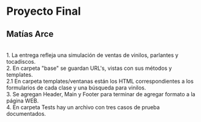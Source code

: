 # Proyecto Final #
## Matías Arce
<br>
1. La entrega refleja una simulación de ventas de vinilos, parlantes y tocadiscos.<br>
2. En carpeta "base" se guardan URL's, vistas con sus métodos y templates.<br>
2.1 En carpeta templates/ventanas están los HTML correspondientes a los formularios de cada clase y una búsqueda para vinilos.<br>
3. Se agregan Header, Main y Footer para terminar de agregar formato a la página WEB.<br>
4. En carpeta Tests hay un archivo con tres casos de prueba documentados.
